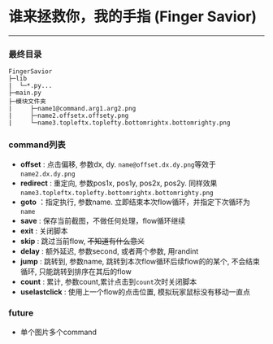 # 谁来拯救你，我的手指 (Finger Savior)

---

### 最终目录

```
FingerSavior
├─lib
|  └─*.py...
├─main.py
├─模块文件夹
|     ├─name1@command.arg1.arg2.png
|     ├─name2.offsetx.offsety.png
|     └─name3.topleftx.toplefty.bottomrightx.bottomrighty.png
```

### command列表

- **offset** : 点击偏移, 参数dx, dy. `name@offset.dx.dy.png`等效于`name2.dx.dy.png`
- **redirect** : 重定向, 参数pos1x, pos1y, pos2x, pos2y. 同样效果`name3.topleftx.toplefty.bottomrightx.bottomrighty.png`
- **goto** ：指定执行, 参数name. 立即结束本次flow循环，并指定下次循环为`name`
- **save** : 保存当前截图，不做任何处理，flow循环继续
- **exit** : 关闭脚本
- **skip** : 跳过当前flow, ~~不知道有什么意义~~
- **delay** : 额外延迟, 参数second, 或者两个参数, 用randint
- **jump** : 跳转到, 参数name, 跳转到本次flow循环后续flow的的某个, 不会结束循环, 只能跳转到排序在其后的flow
- **count** : 累计, 参数count,累计点击到`count`次时关闭脚本
- **uselastclick** : 使用上一个flow的点击位置, 模拟玩家鼠标没有移动一直点


### future

- 单个图片多个command
